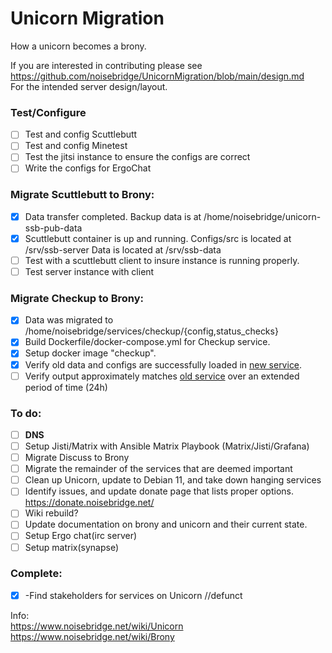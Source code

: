 # Unicorn Migration
How a unicorn becomes a brony.

If you are interested in contributing please see  
https://github.com/noisebridge/UnicornMigration/blob/main/design.md  
For the intended server design/layout.

### Test/Configure

- [ ] Test and config Scuttlebutt
- [ ] Test and config Minetest
- [ ] Test the jitsi instance to ensure the configs are correct
- [ ] Write the configs for ErgoChat

### Migrate Scuttlebutt to Brony:

- [x] Data transfer completed.  Backup data is at /home/noisebridge/unicorn-ssb-pub-data
- [x] Scuttlebutt container is up and running.  Configs/src is located at /srv/ssb-server Data is located at /srv/ssb-data
- [ ] Test with a scuttlebutt client to insure instance is running properly.
- [ ] Test server instance with client

### Migrate Checkup to Brony:

- [X] Data was migrated to /home/noisebridge/services/checkup/{config,status_checks}
- [X] Build Dockerfile/docker-compose.yml for Checkup service. 
- [X] Setup docker image "checkup".
- [X] Verify old data and configs are successfully loaded in [new service](http://199.241.139.224:8021/index.html).
- [ ] Verify output approximately matches [old service](https://status.noisebridge.info/) over an extended period of time (24h)

### To do:

- [ ] **DNS**
- [ ] Setup Jisti/Matrix with Ansible Matrix Playbook (Matrix/Jisti/Grafana)
- [ ] Migrate Discuss to Brony
- [ ] Migrate the remainder of the services that are deemed important
- [ ] Clean up Unicorn, update to Debian 11, and take down hanging services
- [ ] Identify issues, and update donate page that lists proper options.  https://donate.noisebridge.net/
- [ ] Wiki rebuild?
- [ ] Update documentation on brony and unicorn and their current state.
- [ ] Setup Ergo chat(irc server)
- [ ] Setup matrix(synapse)

### Complete:

- [x] -Find stakeholders for services on Unicorn //defunct  


Info:  
https://www.noisebridge.net/wiki/Unicorn  
https://www.noisebridge.net/wiki/Brony  
